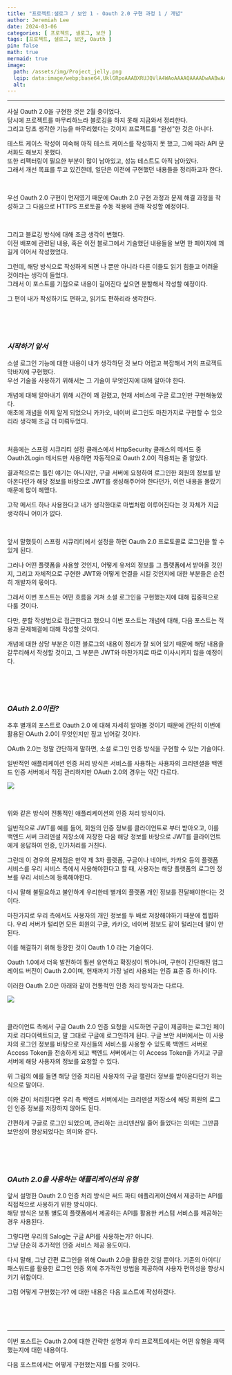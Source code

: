 ```yaml
---
title: "프로젝트:샐로그 / 보안 1 - Oauth 2.0 구현 과정 1 / 개념"
author: Jeremiah Lee
date: 2024-03-06
categories: [ 프로젝트, 샐로그, 보안 ]
tags: [프로젝트, 샐로그, 보안, Oauth ]
pin: false
math: true
mermaid: true
image: 
  path: /assets/img/Project_jelly.png
  lqip: data:image/webp;base64,UklGRpoAAABXRUJQVlA4WAoAAAAQAAAADwAABwAAQUxQSDIAAAARL0AmbZurmr57yyIiqE8oiG0bejIYEQTgqiDA9vqnsUSI6H+oAERp2HZ65qP/VIAWAFZQOCBCAAAA8AEAnQEqEAAIAAVAfCWkAALp8sF8rgRgAP7o9FDvMCkMde9PK7euH5M1m6VWoDXf2FkP3BqV0ZYbO6NA/VFIAAAA
  alt: 
---
```

***

사실 Oauth 2.0을 구현한 것은 2월 중이었다.   
당시에 프로젝트를 마무리하느라 블로깅을 하지 못해 지금와서 정리한다.   
그리고 당초 생각한 기능을 마무리했다는 것이지 프로젝트를 "완성"한 것은 아니다.

테스트 케이스 작성이 미숙해 아직 테스트 케이스를 작성하지 못 했고, 그에 따라 API 문서화도 해보지 못했다.   
또한 리펙터링이 필요한 부분이 많이 남아있고, 성능 테스트도 아직 남아있다.   
그래서 개선 목표를 두고 있긴한데, 일단은 이전에 구현했던 내용들을 정리하고자 한다.

<br>

우선 Oauth 2.0 구현이 먼저였기 때문에 Oauth 2.0 구현 과정과 문제 해결 과정을 작성하고
그 다음으로 HTTPS 프로토콜 수동 적용에 관해 작성할 예정이다.

<br>

그리고 블로깅 방식에 대해 조금 생각이 변했다.   
이전 배포에 관련된 내용, 혹은 이전 블로그에서 기술했던 내용들을 보면 한 페이지에 꽤 길게 이어서 작성했었다.

그런데, 해당 방식으로 작성하게 되면 나 뿐만 아니라 다른 이들도 읽기 힘들고 어려울 것이라는 생각이 들었다.   
그래서 이 포스트를 기점으로 내용이 길어진다 싶으면 분할해서 작성할 예정이다.

그 편이 내가 작성하기도 편하고, 읽기도 편하리라 생각한다.

<br>
<br>
<br>

### ***시작하기 앞서***

소셜 로그인 기능에 대한 내용이 내가 생각하던 것 보다 어렵고 복잡해서 거의 프로젝트 막바지에 구현했다.   
우선 기술을 사용하기 위해서는 그 기술이 무엇인지에 대해 알아야 한다.   

개념에 대해 알아내기 위해 시간이 꽤 걸렸고, 현재 서비스에 구글 로그인만 구현해놓았다.   
애초에 개념을 이제 알게 되었으니 카카오, 네이버 로그인도 마찬가지로 구현할 수 있으리라 생각해 조금 더 미뤄두었다.

<br>

처음에는 스프링 시큐리티 설정 클래스에서 HttpSecurity 클래스의 메서드 중 Oauth2Login 메서드만 사용하면
자동적으로 Oauth 2.0이 적용되는 줄 알았다.

결과적으로는 틀린 얘기는 아니지만, 구글 서버에 요청하여 로그인한 회원의 정보를 받아온다던가 해당 정보를 바탕으로
JWT를 생성해주어야 한다던가, 이런 내용을 몰랐기 때문에 많이 헤맸다.

고작 메서드 하나 사용한다고 내가 생각한대로 마법처럼 이루어진다는 것 자체가 지금 생각하니 어이가 없다.

<br>

앞서 말했듯이 스프링 시큐리티에서 설정을 하면 Oauth 2.0 프로토콜로 로그인을 할 수 있게 된다.

그러나 어떤 플랫폼을 사용할 것인지, 어떻게 유저의 정보를 그 플랫폼에서 받아올 것인지, 그리고 자체적으로 구현한 JWT와
어떻게 연결을 시킬 것인지에 대한 부분들은 순전히 개발자의 몫이다.

그래서 이번 포스트는 어떤 흐름을 거쳐 소셜 로그인을 구현했는지에 대해 집중적으로 다룰 것이다.

다만, 분할 작성법으로 접근한다고 했으니 이번 포스트는 개념에 대해, 다음 포스트는 적용과 문제해결에 대해 작성할 것이다.

개념에 대한 상당 부분은 이전 블로그의 내용이 정리가 잘 되어 있기 때문에 해당 내용을 갈무리해서 작성할 것이고,
그 부분은 JWT와 마찬가지로 따로 이사시키지 않을 예정이다.

<br>
<br>
<br>

### ***OAuth 2.0이란?***

추후 별개의 포스트로 Oauth 2.0 에 대해 자세히 알아볼 것이기 때문에 간단히 이번에 활용된 OAuth 2.0이 무엇인지만 짚고 넘어갈 것이다.

OAuth 2.0는 정말 간단하게 말하면, 소셜 로그인 인증 방식을 구현할 수 있는 기술이다.

일반적인 애플리케이션 인증 처리 방식은 서비스를 사용하는 사용자의 크리덴셜을 백엔드 인증 서버에서 직접 관리하지만
OAuth 2.0의 경우는 약간 다르다.

![](/assets/img/projects/salog/전통적인_애플리케이션에서_사용자의_크리덴셜을_저장하는_아키텍처.png)

<br>

위와 같은 방식이 전통적인 애플리케이션의 인증 처리 방식이다.

일반적으로 JWT를 예를 들어, 회원의 인증 정보를 클라이언트로 부터 받아오고, 이를 백엔드 서버 크리덴셜 저장소에 저장한 다음 해당 정보를 바탕으로
JWT를 클라이언트에게 응답하여 인증, 인가처리를 거친다.

그런데 이 경우의 문제점은 만약 제 3자 플랫폼, 구글이나 네이버, 카카오 등의 플랫폼 서비스를 우리 서비스 측에서 사용해야한다고 할 때,
사용자는 해당 플랫폼의 로그인 정보를 우리 서비스에 등록해야한다.

다시 말해 불필요하고 불안하게 우리한테 별개의 플랫폼 개인 정보를 전달해야한다는 것이다.

마찬가지로 우리 측에서도 사용자의 개인 정보를 두 배로 저장해야하기 때문에 찝찝하다.
우리 서버가 털리면 모든 회원의 구글, 카카오, 네이버 정보도 같이 털리는데 말이 안된다.

이를 해결하기 위해 등장한 것이 Oauth 1.0 라는 기술이다.

Oauth 1.0에서 더욱 발전하여 훨씬 유연하고 확장성이 뛰어나며, 구현이 간단해진 업그레이드 버전이 Oauth 2.0이며,
현재까지 가장 널리 사용되는 인증 표준 중 하나이다.

이러한 Oauth 2.0은 아래와 같이 전통적인 인증 처리 방식과는 다르다.

![](/assets/img/projects/salog/오오스_인증_방식.png)

<br>

클라이언트 측에서 구글 Oauth 2.0 인증 요청을 시도하면 구글이 제공하는 로그인 페이지로 리다이렉트되고, 말 그대로 구글에 로그인하게 된다.
구글 보안 서버에서는 이 사용자의 로그인 정보를 바탕으로 자신들의 서비스를 사용할 수 있도록 백엔드 서버로 Access Token을 전송하게 되고
백엔드 서버에서는 이 Access Token을 가지고 구글 서버에 해당 사용자의 정보를 요청할 수 있다.

위 그림의 예를 들면 해당 인증 처리된 사용자의 구글 캘린더 정보를 받아온다던가 하는 식으로 말이다.

이와 같이 처리된다면 우리 측 백엔드 서버에서는 크리덴셜 저장소에 해당 회원의 로그인 인증 정보를 저장하지 않아도 된다.

간편하게 구글로 로그인 되었으며, 관리하는 크리덴션일 줄어 들었다는 의미는 그만큼 보안성이 향상되었다는 의미와 같다.

<br>
<br>
<br>

### ***OAuth 2.0을 사용하는 애플리케이션의 유형***

앞서 설명한 Oauth 2.0 인증 처리 방식은 써드 파티 애플리케이션에서 제공하는 API를 직접적으로 사용하기 위한 방식이다.   
해당 방식은 보통 별도의 플랫폼에서 제공하는 API를 활용한 커스텀 서비스를 제공하는 경우 사용된다.

그렇다면 우리의 Salog는 구글 API를 사용하는가? 아니다.   
그냥 단순히 추가적인 인증 서비스 제공 용도이다.   

다시 말해, 그냥 간편 로그인을 위해 Oauth 2.0을 활용한 것일 뿐이다.
기존의 아이디/패스워드를 활용한 로그인 인증 외에 추가적인 방법을 제공하여 사용자 편의성을 향상시키기 위함이다.   

그럼 어떻게 구현했는가? 에 대한 내용은 다음 포스트에 작성하겠다.

<br>
<br>
<br>

***

이번 포스트는 Oauth 2.0에 대한 간략한 설명과 우리 프로젝트에서는 어떤 유형을 채택했는지에 대한 내용이다.

다음 포스트에서는 어떻게 구현했는지를 다룰 것이다.
